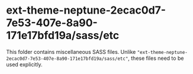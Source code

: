 # ext-theme-neptune-2ecac0d7-7e53-407e-8a90-171e17bfd19a/sass/etc

This folder contains miscellaneous SASS files. Unlike `"ext-theme-neptune-2ecac0d7-7e53-407e-8a90-171e17bfd19a/sass/etc"`, these files
need to be used explicitly.
